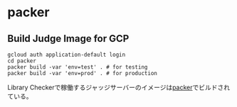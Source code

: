 # packer

## Build Judge Image for GCP

```
gcloud auth application-default login
cd packer
packer build -var 'env=test' . # for testing
packer build -var 'env=prod' . # for production
```

Library Checkerで稼働するジャッジサーバーのイメージは[packer](https://www.packer.io/)でビルドされている。
